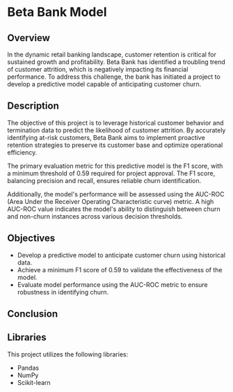 # Beta Bank Model

## Overview
In the dynamic retail banking landscape, customer retention is critical for sustained growth and profitability. Beta Bank has identified a troubling trend of customer attrition, which is negatively impacting its financial performance. To address this challenge, the bank has initiated a project to develop a predictive model capable of anticipating customer churn.

## Description
The objective of this project is to leverage historical customer behavior and termination data to predict the likelihood of customer attrition. By accurately identifying at-risk customers, Beta Bank aims to implement proactive retention strategies to preserve its customer base and optimize operational efficiency.

The primary evaluation metric for this predictive model is the F1 score, with a minimum threshold of 0.59 required for project approval. The F1 score, balancing precision and recall, ensures reliable churn identification.

Additionally, the model's performance will be assessed using the AUC-ROC (Area Under the Receiver Operating Characteristic curve) metric. A high AUC-ROC value indicates the model's ability to distinguish between churn and non-churn instances across various decision thresholds.

## Objectives
- Develop a predictive model to anticipate customer churn using historical data.
- Achieve a minimum F1 score of 0.59 to validate the effectiveness of the model.
- Evaluate model performance using the AUC-ROC metric to ensure robustness in identifying churn.

## Conclusion

## Libraries
This project utilizes the following libraries:
- Pandas
- NumPy
- Scikit-learn